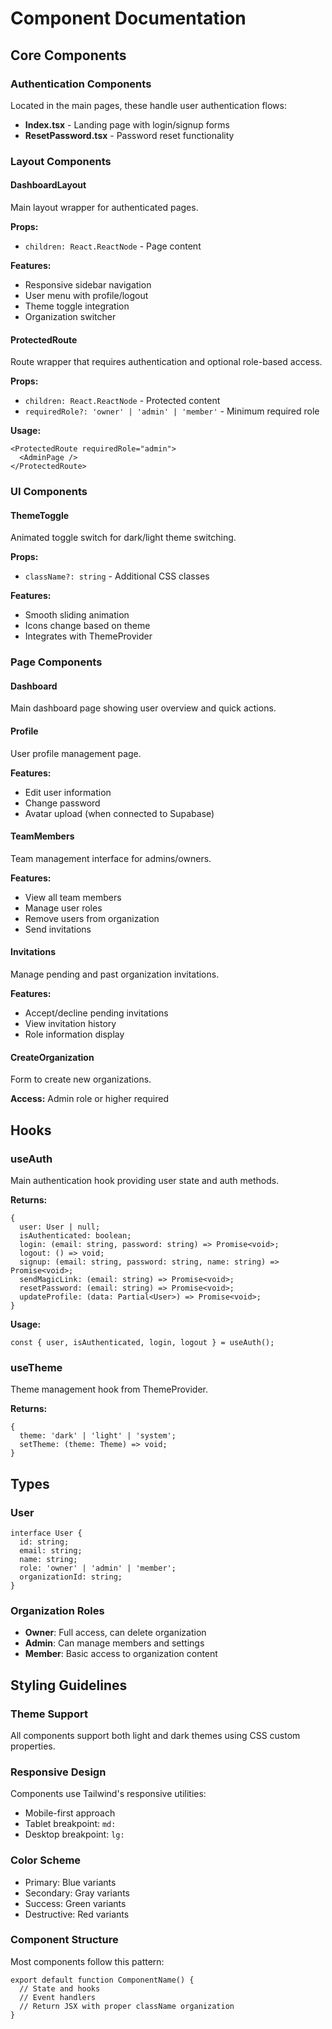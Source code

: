 
# Component Documentation

## Core Components

### Authentication Components

Located in the main pages, these handle user authentication flows:

- **Index.tsx** - Landing page with login/signup forms
- **ResetPassword.tsx** - Password reset functionality

### Layout Components

#### DashboardLayout
Main layout wrapper for authenticated pages.

**Props:**
- `children: React.ReactNode` - Page content

**Features:**
- Responsive sidebar navigation
- User menu with profile/logout
- Theme toggle integration
- Organization switcher

#### ProtectedRoute
Route wrapper that requires authentication and optional role-based access.

**Props:**
- `children: React.ReactNode` - Protected content
- `requiredRole?: 'owner' | 'admin' | 'member'` - Minimum required role

**Usage:**
```tsx
<ProtectedRoute requiredRole="admin">
  <AdminPage />
</ProtectedRoute>
```

### UI Components

#### ThemeToggle
Animated toggle switch for dark/light theme switching.

**Props:**
- `className?: string` - Additional CSS classes

**Features:**
- Smooth sliding animation
- Icons change based on theme
- Integrates with ThemeProvider

### Page Components

#### Dashboard
Main dashboard page showing user overview and quick actions.

#### Profile
User profile management page.

**Features:**
- Edit user information
- Change password
- Avatar upload (when connected to Supabase)

#### TeamMembers
Team management interface for admins/owners.

**Features:**
- View all team members
- Manage user roles
- Remove users from organization
- Send invitations

#### Invitations
Manage pending and past organization invitations.

**Features:**
- Accept/decline pending invitations
- View invitation history
- Role information display

#### CreateOrganization
Form to create new organizations.

**Access:** Admin role or higher required

## Hooks

### useAuth
Main authentication hook providing user state and auth methods.

**Returns:**
```tsx
{
  user: User | null;
  isAuthenticated: boolean;
  login: (email: string, password: string) => Promise<void>;
  logout: () => void;
  signup: (email: string, password: string, name: string) => Promise<void>;
  sendMagicLink: (email: string) => Promise<void>;
  resetPassword: (email: string) => Promise<void>;
  updateProfile: (data: Partial<User>) => Promise<void>;
}
```

**Usage:**
```tsx
const { user, isAuthenticated, login, logout } = useAuth();
```

### useTheme
Theme management hook from ThemeProvider.

**Returns:**
```tsx
{
  theme: 'dark' | 'light' | 'system';
  setTheme: (theme: Theme) => void;
}
```

## Types

### User
```tsx
interface User {
  id: string;
  email: string;
  name: string;
  role: 'owner' | 'admin' | 'member';
  organizationId: string;
}
```

### Organization Roles
- **Owner**: Full access, can delete organization
- **Admin**: Can manage members and settings
- **Member**: Basic access to organization content

## Styling Guidelines

### Theme Support
All components support both light and dark themes using CSS custom properties.

### Responsive Design
Components use Tailwind's responsive utilities:
- Mobile-first approach
- Tablet breakpoint: `md:`
- Desktop breakpoint: `lg:`

### Color Scheme
- Primary: Blue variants
- Secondary: Gray variants
- Success: Green variants
- Destructive: Red variants

### Component Structure
Most components follow this pattern:
```tsx
export default function ComponentName() {
  // State and hooks
  // Event handlers
  // Return JSX with proper className organization
}
```

